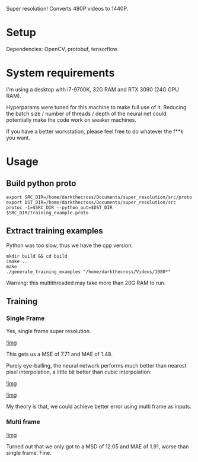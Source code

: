 Super resolution! Converts 480P videos to 1440P.

# Setup

Dependencies: OpenCV, protobuf, tensorflow.

# System requirements

I'm using a desktop with i7-9700K, 32G RAM and RTX 3090 (24G GPU RAM).

Hyperparams were tuned for this machine to make full use of it. Reducing the batch size / number of threads / depth of the neural net could potentially make the code work on weaker machines. 

If you have a better workstation, please feel free to do whatever the f**k you want. 

# Usage

## Build python proto

```
export SRC_DIR=/home/darkthecross/Documents/super_resolution/src/proto
export DST_DIR=/home/darkthecross/Documents/super_resolution/src
protoc -I=$SRC_DIR --python_out=$DST_DIR $SRC_DIR/training_example.proto
```
## Extract training examples

Python was too slow, thus we have the cpp version:

```
mkdir build && cd build
cmake ..
make
./generate_training_examples "/home/darkthecross/Videos/1080*"
```

Warning: this multithreaded may take more than 20G RAM to run.

## Training

### Single Frame

Yes, single frame super resolution.

[!img](edsr.png)

This gets us a MSE of 7.71 and MAE of 1.48. 

Purely eye-balling, the neural network performs much better than nearest pixel interpolation, a little bit better than cubic interpolation:

[!img](imgs/eval_1.png)

[!img](imgs/eval_2.png)

My theory is that, we could achieve better error using multi frame as inputs.

### Multi frame

[!img](edsr_multi.png)

Turned out that we only got to a MSD of 12.05 and MAE of 1.91, worse than single frame. Fine.